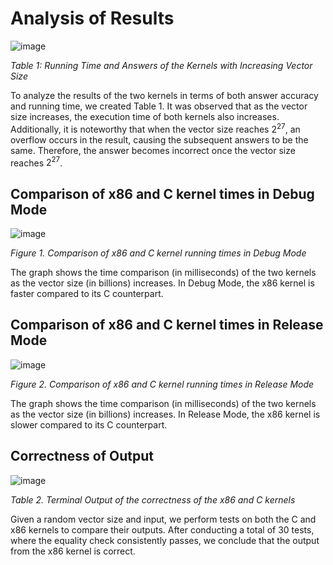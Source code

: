 # Analysis of Results
![image](https://github.com/odxscholars/LBYArchx86toC/assets/85560422/201ad639-ee1c-4da7-9f19-3e0bcd1bb7ad)

_Table 1: Running Time and Answers of the Kernels with Increasing Vector Size_

To analyze the results of the two kernels in terms of both answer accuracy and running time, we created Table 1. It was observed that as the vector size increases, the execution time of both kernels also increases. Additionally, it is noteworthy that when the vector size reaches $2^{27}$, an overflow occurs in the result, causing the subsequent answers to be the same. Therefore, the answer becomes incorrect once the vector size reaches $2^{27}$.

## Comparison of x86 and C kernel times in Debug Mode
![image](https://github.com/odxscholars/LBYArchx86toC/assets/85560422/7f37a02e-468a-486a-9348-36c45291b9d2)

_Figure 1. Comparison of x86 and C kernel running times in Debug Mode_

The graph shows the time comparison (in milliseconds) of the two kernels as the vector size (in billions) increases. In Debug Mode, the x86 kernel is faster compared to its C counterpart. 

## Comparison of x86 and C kernel times in Release Mode
![image](https://github.com/odxscholars/LBYArchx86toC/assets/85560422/44ba590e-62bd-4aba-bb80-3d556b8f214b)

_Figure 2. Comparison of x86 and C kernel running times in Release Mode_

The graph shows the time comparison (in milliseconds) of the two kernels as the vector size (in billions) increases. In Release Mode, the x86 kernel is slower compared to its C counterpart. 

## Correctness of Output
![image](https://github.com/odxscholars/LBYArchx86toC/assets/85560422/ccac2a04-3a90-488e-9d2a-85fb8110fa58)

_Table 2. Terminal Output of the correctness of the x86 and C kernels_

Given a random vector size and input, we perform tests on both the C and x86 kernels to compare their outputs. After conducting a total of 30 tests, where the equality check consistently passes, we conclude that the output from the x86 kernel is correct. 
